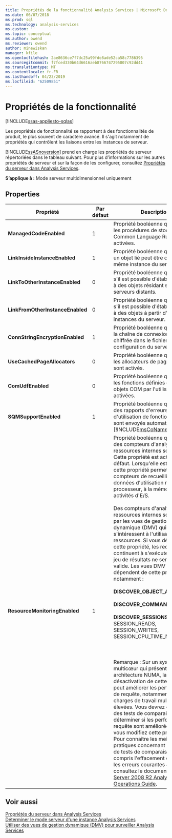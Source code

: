 ```yaml
---
title: Propriétés de la fonctionnalité Analysis Services | Microsoft Docs
ms.date: 06/07/2018
ms.prod: sql
ms.technology: analysis-services
ms.custom: ''
ms.topic: conceptual
ms.author: owend
ms.reviewer: owend
author: minewiskan
manager: kfile
ms.openlocfilehash: 2ae8636ce7f7dc25a99fde8ade52ca58c7786395
ms.sourcegitcommit: f7fced330b64d6616aeb8766747295807c92dd41
ms.translationtype: MT
ms.contentlocale: fr-FR
ms.lasthandoff: 04/23/2019
ms.locfileid: "62509851"
---
```

# <a name="feature-properties"></a>Propriétés de la fonctionnalité
[!INCLUDE[ssas-appliesto-sqlas](../../includes/ssas-appliesto-sqlas.md)]

  Les propriétés de fonctionnalité se rapportent à des fonctionnalités de produit, le plus souvent de caractère avancé. Il s'agit notamment de propriétés qui contrôlent les liaisons entre les instances de serveur.  
  
 [!INCLUDE[ssASnoversion](../../includes/ssasnoversion-md.md)] prend en charge les propriétés de serveur répertoriées dans le tableau suivant. Pour plus d’informations sur les autres propriétés de serveur et sur la façon de les configurer, consultez [Propriétés du serveur dans Analysis Services](../../analysis-services/server-properties/server-properties-in-analysis-services.md).  
  
 **S’applique à :** Mode serveur multidimensionnel uniquement  
  
## <a name="properties"></a>Properties  
  
|Propriété|Par défaut|Description|  
|--------------|-------------|-----------------|  
|**ManagedCodeEnabled**|1|Propriété booléenne qui indique si les procédures de stockage du Common Language Runtime sont activées.|  
|**LinkInsideInstanceEnabled**|1|Propriété booléenne qui indique si un objet lié peut être créé dans la même instance du serveur.|  
|**LinkToOtherInstanceEnabled**|0|Propriété booléenne qui indique s'il est possible d'établir des liens à des objets résidant sur des serveurs distants.|  
|**LinkFromOtherInstanceEnabled**|0|Propriété booléenne qui indique s'il est possible d'établir des liens à des objets à partir d'autres instances du serveur.|  
|**ConnStringEncryptionEnabled**|1|Propriété booléenne qui indique si la chaîne de connexion est chiffrée dans le fichier de configuration du serveur.|  
|**UseCachedPageAllocators**|0|Propriété booléenne qui indique si les allocateurs de pages en cache sont activés.|  
|**ComUdfEnabled**|0|Propriété booléenne qui indique si les fonctions définies comme objets COM par l'utilisateur sont activées.|  
|**SQMSupportEnabled**|1|Propriété booléenne qui indique si des rapports d'erreurs et d'utilisation de fonctionnalités sont envoyés automatiquement à [!INCLUDE[msCoName](../../includes/msconame-md.md)] .|  
|**ResourceMonitoringEnabled**|1|Propriété booléenne qui indique si des compteurs d'analyse des ressources internes sont activés. Cette propriété est activée par défaut. Lorsqu'elle est activée, cette propriété permet aux compteurs de recueillir des données d'utilisation relatives au processeur, à la mémoire et aux activités d'E/S.<br /><br /> Des compteurs d'analyse des ressources internes sont utilisés par les vues de gestion dynamique (DMV) qui s'intéressent à l'utilisation des ressources. Si vous désactivez cette propriété, les requêtes DMV continuent à s'exécuter, mais le jeu de résultats ne sera pas valide. Les vues DMV qui dépendent de cette propriété sont notamment :<br /><br /> **DISCOVER_OBJECT_ACTIVITY**<br /><br /> **DISCOVER_COMMAND_OBJECTS**<br /><br /> **DISCOVER_SESSIONS** (pour SESSION_READS, SESSION_WRITES, SESSION_CPU_TIME_MS)<br /><br /> <br /><br /> Remarque : Sur un système multicœur qui présente une architecture NUMA, la désactivation de cette propriété peut améliorer les performances de requête, notamment pour les charges de travail multi-utilisateur élevées. Vous devrez effectuer des tests de comparaison afin de déterminer si les performances de requête sont améliorées lorsque vous modifiez cette propriété. Pour connaître les meilleures pratiques concernant l'exécution de tests de comparaison, y compris l'effacement du cache et les erreurs courantes à éviter, consultez le document [SQL Server 2008 R2 Analysis Services Operations Guide](http://go.microsoft.com/fwlink/?LinkID=225539).|  
  
## <a name="see-also"></a>Voir aussi  
 [Propriétés du serveur dans Analysis Services](../../analysis-services/server-properties/server-properties-in-analysis-services.md)   
 [Déterminer le mode serveur d'une instance Analysis Services](../../analysis-services/instances/determine-the-server-mode-of-an-analysis-services-instance.md)   
 [Utiliser des vues de gestion dynamique &#40;DMV&#41; pour surveiller Analysis Services](../../analysis-services/instances/use-dynamic-management-views-dmvs-to-monitor-analysis-services.md)  
  
  
